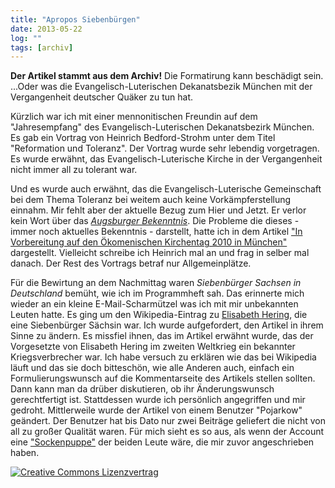 ```yaml
---
title: "Apropos Siebenbürgen"
date: 2013-05-22
log: ""
tags: [archiv]
---
```

**Der Artikel stammt aus dem Archiv!** Die Formatirung kann beschädigt sein.
...Oder was die Evangelisch-Luterischen Dekanatsbezik München mit der Vergangenheit deutscher Quäker zu tun hat.

Kürzlich war ich mit einer mennonitischen Freundin auf dem "Jahresempfang" des Evangelisch-Luterischen Dekanatsbezirk München. Es gab ein Vortrag von Heinrich Bedford-Strohm unter dem Titel "Reformation und Toleranz". Der Vortrag wurde sehr lebendig vorgetragen. Es wurde erwähnt, das Evangelisch-Luterische Kirche in der Vergangenheit nicht immer all zu tolerant war.
<!--break-->
Und es wurde auch erwähnt, das die Evangelisch-Luterische Gemeinschaft bei dem Thema Toleranz bei weitem auch keine Vorkämpferstellung einnahm. Mir fehlt aber der aktuelle Bezug zum Hier und Jetzt. Er verlor kein Wort über das <a href="https://de.wikipedia.org/wiki/Confessio_Augustana"><i>Augsburger Bekenntnis</i></a>. Die Probleme die dieses - immer noch aktuelles Bekenntnis - darstellt, hatte ich in dem Artikel <a href="http://www.the-independent-friend.de/?q=In_Vorbereitung_auf_den_Oekomenischen_Kirchentag_2010_in_Muenchen">"In Vorbereitung auf den Ökomenischen Kirchentag 2010 in München"</a> dargestellt. Vielleicht schreibe ich Heinrich mal an und frag in selber mal danach. Der Rest des Vortrags betraf nur Allgemeinplätze. 

Für die Bewirtung an dem Nachmittag waren <i>Siebenbürger Sachsen in Deutschland</i> bemüht, wie ich im Programmheft sah. Das erinnerte mich wieder an ein kleine E-Mail-Scharmützel was ich mit mir unbekannten Leuten hatte. Es ging um den Wikipedia-Eintrag zu <a href="http://de.wikipedia.org/wiki/Elisabeth_Hering">Elisabeth Hering</a>, die eine  Siebenbürger Sächsin war. Ich wurde aufgefordert, den Artikel in ihrem Sinne zu ändern. Es missfiel ihnen, das im Artikel erwähnt wurde, das der Vorgesetzte von Elisabeth Hering im zweiten Weltkrieg ein bekannter Kriegsverbrecher war. Ich habe versuch zu erklären wie das bei Wikipedia läuft und das sie doch bitteschön, wie alle Anderen auch, einfach ein Formulierungswunsch auf die Kommentarseite des Artikels stellen sollten. Dann kann man da drüber diskutieren, ob ihr Änderungswunsch gerechtfertigt ist. Stattdessen wurde ich persönlich angegriffen und mir gedroht. Mittlerweile wurde der Artikel von einem Benutzer "Pojarkow" geändert. Der Benutzer hat bis Dato nur zwei Beiträge geliefert die nicht von all zu großer Qualität waren. Für mich sieht es so aus, als wenn der Account eine <a href="http://de.wikipedia.org/wiki/Sockenpuppe_%28Netzkultur%29">"Sockenpuppe"</a> der beiden Leute wäre, die mir zuvor angeschrieben haben. 



<a rel="license" href="http://creativecommons.org/licenses/by-sa/3.0/"><img alt="Creative Commons Lizenzvertrag" style="border-width:0" src="http://i.creativecommons.org/l/by-sa/3.0/88x31.png" /></a>
